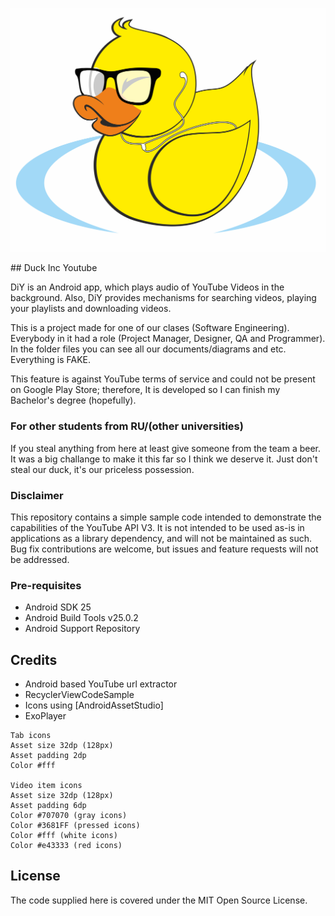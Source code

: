 <p align="center">
  <img src="https://github.com/MrGKanev/Duck-inc-Youtube/blob/master/files/images/duck_logo.png" widgh='30%' hight='30%' alt='Duck-Inc-Logo'>
</p>
## Duck Inc Youtube

DiY is an Android app, which plays audio of YouTube Videos in the background. Also, DiY provides mechanisms for searching videos, playing your playlists and downloading videos.

This is a project made for one of our clases (Software Engineering). Everybody in it had a role (Project Manager, Designer, QA and Programmer). In the folder files you can see all our documents/diagrams and etc. Everything is FAKE.

This feature is against YouTube terms of service and could not be present on Google Play Store; therefore, It is developed so I can finish my Bachelor's degree (hopefully).

### For other students from RU/(other universities)

If you steal anything from here at least give someone from the team a beer. It was a big challange to make it this far so I think we deserve it. Just don't steal our duck, it's our priceless possession.


### Disclaimer

This repository contains a simple sample code intended to demonstrate the capabilities of the YouTube API V3. It is not intended to be used as-is in applications as a library dependency, and will not be maintained as such. Bug fix contributions are welcome, but issues and feature requests will not be addressed.


### Pre-requisites
    
- Android SDK 25
- Android Build Tools v25.0.2
- Android Support Repository

## Credits
* Android based YouTube url extractor
* RecyclerViewCodeSample
* Icons using [AndroidAssetStudio]
* ExoPlayer

```
Tab icons
Asset size 32dp (128px)
Asset padding 2dp
Color #fff

Video item icons
Asset size 32dp (128px)
Asset padding 6dp
Color #707070 (gray icons)
Color #3681FF (pressed icons)
Color #fff (white icons)
Color #e43333 (red icons)

```
## License

The code supplied here is covered under the MIT Open Source License.


